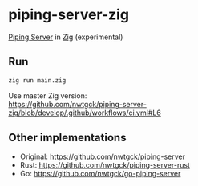 # piping-server-zig
[Piping Server](https://github.com/nwtgck/piping-server) in [Zig](https://github.com/ziglang/zig) (experimental)

## Run

```bash
zig run main.zig
```

Use master Zig version:  
https://github.com/nwtgck/piping-server-zig/blob/develop/.github/workflows/ci.yml#L6

## Other implementations
* Original: <https://github.com/nwtgck/piping-server>
* Rust: <https://github.com/nwtgck/piping-server-rust>
* Go: <https://github.com/nwtgck/go-piping-server>
